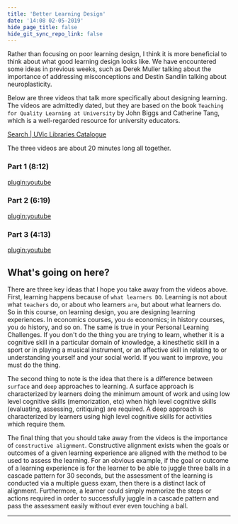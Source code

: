 ```yaml
---
title: 'Better Learning Design'
date: '14:08 02-05-2019'
hide_page_title: false
hide_git_sync_repo_link: false
---
```


Rather than focusing on poor learning design, I think it is more beneficial to think about what good learning design looks like. We have encountered some ideas in previous weeks, such as Derek Muller talking about the importance of addressing misconceptions and Destin Sandlin talking about neuroplasticity.

Below are three videos that talk more specifically about designing learning. The videos are admittedly dated, but they are based on the book `Teaching for Quality Learning at University` by John Biggs and Catherine Tang, which is a well-regarded resource for university educators.

<a class="embedly-card" data-card-controls="0" href="http://voyager.library.uvic.ca/vwebv/holdingsInfo?bibId=3171352">Search | UVic Libraries Catalogue</a>
<script async src="//cdn.embedly.com/widgets/platform.js" charset="UTF-8"></script>

The three videos are about 20 minutes long all together.

### Part 1 (8:12)
[plugin:youtube](https://www.youtube.com/watch?v=iMZA80XpP6Y)

### Part 2 (6:19)

[plugin:youtube](https://www.youtube.com/watch?v=SfloUd3eO_M)

### Part 3 (4:13)

[plugin:youtube](https://www.youtube.com/watch?v=ggThtInFtnM)

##  What's going on here?

There are three key ideas that I hope you take away from the videos above. First, learning happens because of `what learners DO`. Learning is not about what `teachers` do, or about who learners `are`, but about what learners do. So in this course, on learning design, you are designing learning experiences. In economics courses, you `do` economics; in history courses, you `do` history, and so on. The same is true in your Personal Learning Challenges. If you don't do the thing you are trying to learn, whether it is a cognitive skill in a particular domain of knowledge, a kinesthetic skill in a sport or in playing a musical instrument, or an affective skill in relating to or understanding yourself and your social world. If you want to improve, you must do the thing.

The second thing to note is the idea that there is a difference between `surface` and `deep` approaches to learning. A surface approach is characterized by learners doing the minimum amount of work  and using low level cognitive skills (memorization, etc) when high level cognitive skills (evaluating, assessing, critiquing) are required. A deep approach is characterized by learners using high level cognitive skills for activities which require them.

The final thing that you should take away from the videos is the importance of `constructive alignment`. Constructive alignment exists when the goals or outcomes of a given learning experience are aligned with the method to be used to assess the learning. For an obvious example, if the goal or outcome of a learning experience is for the learner to be able to juggle three balls in a cascade pattern for 30 seconds, but the assessment of the learning is conducted via a multiple guess exam, then there is a distinct lack of alignment. Furthermore, a learner could simply memorize the steps or actions required in order to successfully juggle in a cascade pattern and pass the assessment easily without ever even touching a ball.

---
